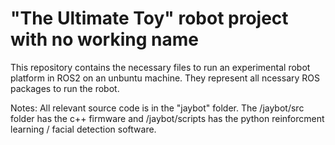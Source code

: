 # "The Ultimate Toy" robot project with no working name

This repository contains the necessary files to run an experimental robot platform in ROS2 on an unbuntu machine. They represent all ncessary ROS packages to run the robot. 


Notes: All relevant source code is in the "jaybot" folder. The /jaybot/src folder has the c++ firmware and /jaybot/scripts has the python reinforcment learning / facial detection software.
